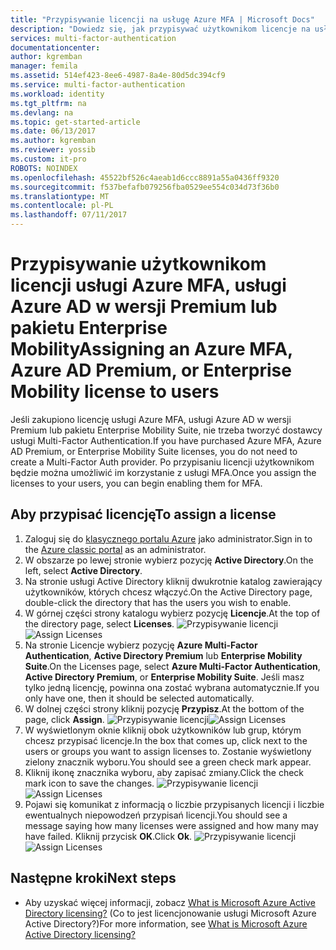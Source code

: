 ```yaml
---
title: "Przypisywanie licencji na usługę Azure MFA | Microsoft Docs"
description: "Dowiedz się, jak przypisywać użytkownikom licencje na usługę Microsoft Azure Multi-Factor Authentication."
services: multi-factor-authentication
documentationcenter: 
author: kgremban
manager: femila
ms.assetid: 514ef423-8ee6-4987-8a4e-80d5dc394cf9
ms.service: multi-factor-authentication
ms.workload: identity
ms.tgt_pltfrm: na
ms.devlang: na
ms.topic: get-started-article
ms.date: 06/13/2017
ms.author: kgremban
ms.reviewer: yossib
ms.custom: it-pro
ROBOTS: NOINDEX
ms.openlocfilehash: 45522bf526c4aeab1d6ccc8891a55a0436ff9320
ms.sourcegitcommit: f537befafb079256fba0529ee554c034d73f36b0
ms.translationtype: MT
ms.contentlocale: pl-PL
ms.lasthandoff: 07/11/2017
---
```

# <a name="assigning-an-azure-mfa-azure-ad-premium-or-enterprise-mobility-license-to-users"></a><span data-ttu-id="9f7ec-103">Przypisywanie użytkownikom licencji usługi Azure MFA, usługi Azure AD w wersji Premium lub pakietu Enterprise Mobility</span><span class="sxs-lookup"><span data-stu-id="9f7ec-103">Assigning an Azure MFA, Azure AD Premium, or Enterprise Mobility license to users</span></span>
<span data-ttu-id="9f7ec-104">Jeśli zakupiono licencję usługi Azure MFA, usługi Azure AD w wersji Premium lub pakietu Enterprise Mobility Suite, nie trzeba tworzyć dostawcy usługi Multi-Factor Authentication.</span><span class="sxs-lookup"><span data-stu-id="9f7ec-104">If you have purchased Azure MFA, Azure AD Premium, or Enterprise Mobility Suite licenses, you do not need to create a Multi-Factor Auth provider.</span></span> <span data-ttu-id="9f7ec-105">Po przypisaniu licencji użytkownikom będzie można umożliwić im korzystanie z usługi MFA.</span><span class="sxs-lookup"><span data-stu-id="9f7ec-105">Once you assign the licenses to your users, you can begin enabling them for MFA.</span></span>

## <a name="to-assign-a-license"></a><span data-ttu-id="9f7ec-106">Aby przypisać licencję</span><span class="sxs-lookup"><span data-stu-id="9f7ec-106">To assign a license</span></span>
1. <span data-ttu-id="9f7ec-107">Zaloguj się do [klasycznego portalu Azure](https://manage.windowsazure.com) jako administrator.</span><span class="sxs-lookup"><span data-stu-id="9f7ec-107">Sign in to the [Azure classic portal](https://manage.windowsazure.com) as an administrator.</span></span>
2. <span data-ttu-id="9f7ec-108">W obszarze po lewej stronie wybierz pozycję **Active Directory**.</span><span class="sxs-lookup"><span data-stu-id="9f7ec-108">On the left, select **Active Directory**.</span></span>
3. <span data-ttu-id="9f7ec-109">Na stronie usługi Active Directory kliknij dwukrotnie katalog zawierający użytkowników, których chcesz włączyć.</span><span class="sxs-lookup"><span data-stu-id="9f7ec-109">On the Active Directory page, double-click the directory that has the users you wish to enable.</span></span>
4. <span data-ttu-id="9f7ec-110">W górnej części strony katalogu wybierz pozycję **Licencje**.</span><span class="sxs-lookup"><span data-stu-id="9f7ec-110">At the top of the directory page, select **Licenses**.</span></span>
   <span data-ttu-id="9f7ec-111">![Przypisywanie licencji](./media/multi-factor-authentication-get-started-assign-licenses/assign1.png)</span><span class="sxs-lookup"><span data-stu-id="9f7ec-111">![Assign Licenses](./media/multi-factor-authentication-get-started-assign-licenses/assign1.png)</span></span>
5. <span data-ttu-id="9f7ec-112">Na stronie Licencje wybierz pozycję **Azure Multi-Factor Authentication**, **Active Directory Premium** lub **Enterprise Mobility Suite**.</span><span class="sxs-lookup"><span data-stu-id="9f7ec-112">On the Licenses page, select **Azure Multi-Factor Authentication**, **Active Directory Premium**, or **Enterprise Mobility Suite**.</span></span>  <span data-ttu-id="9f7ec-113">Jeśli masz tylko jedną licencję, powinna ona zostać wybrana automatycznie.</span><span class="sxs-lookup"><span data-stu-id="9f7ec-113">If you only have one, then it should be selected automatically.</span></span>
6. <span data-ttu-id="9f7ec-114">W dolnej części strony kliknij pozycję **Przypisz**.</span><span class="sxs-lookup"><span data-stu-id="9f7ec-114">At the bottom of the page, click **Assign**.</span></span>
   <span data-ttu-id="9f7ec-115">![Przypisywanie licencji](./media/multi-factor-authentication-get-started-assign-licenses/assign3.png)</span><span class="sxs-lookup"><span data-stu-id="9f7ec-115">![Assign Licenses](./media/multi-factor-authentication-get-started-assign-licenses/assign3.png)</span></span>
7. <span data-ttu-id="9f7ec-116">W wyświetlonym oknie kliknij obok użytkowników lub grup, którym chcesz przypisać licencje.</span><span class="sxs-lookup"><span data-stu-id="9f7ec-116">In the box that comes up, click next to the users or groups you want to assign licenses to.</span></span>  <span data-ttu-id="9f7ec-117">Zostanie wyświetlony zielony znacznik wyboru.</span><span class="sxs-lookup"><span data-stu-id="9f7ec-117">You should see a green check mark appear.</span></span>
8. <span data-ttu-id="9f7ec-118">Kliknij ikonę znacznika wyboru, aby zapisać zmiany.</span><span class="sxs-lookup"><span data-stu-id="9f7ec-118">Click the check mark icon to save the changes.</span></span>
   <span data-ttu-id="9f7ec-119">![Przypisywanie licencji](./media/multi-factor-authentication-get-started-assign-licenses/assign4.png)</span><span class="sxs-lookup"><span data-stu-id="9f7ec-119">![Assign Licenses](./media/multi-factor-authentication-get-started-assign-licenses/assign4.png)</span></span>
9. <span data-ttu-id="9f7ec-120">Pojawi się komunikat z informacją o liczbie przypisanych licencji i liczbie ewentualnych niepowodzeń przypisań licencji.</span><span class="sxs-lookup"><span data-stu-id="9f7ec-120">You should see a message saying how many licenses were assigned and how many may have failed.</span></span>  <span data-ttu-id="9f7ec-121">Kliknij przycisk **OK**.</span><span class="sxs-lookup"><span data-stu-id="9f7ec-121">Click **Ok**.</span></span>
   <span data-ttu-id="9f7ec-122">![Przypisywanie licencji](./media/multi-factor-authentication-get-started-assign-licenses/assign5.png)</span><span class="sxs-lookup"><span data-stu-id="9f7ec-122">![Assign Licenses](./media/multi-factor-authentication-get-started-assign-licenses/assign5.png)</span></span>

## <a name="next-steps"></a><span data-ttu-id="9f7ec-123">Następne kroki</span><span class="sxs-lookup"><span data-stu-id="9f7ec-123">Next steps</span></span>

- <span data-ttu-id="9f7ec-124">Aby uzyskać więcej informacji, zobacz [What is Microsoft Azure Active Directory licensing?](../active-directory/active-directory-licensing-what-is.md) (Co to jest licencjonowanie usługi Microsoft Azure Active Directory?)</span><span class="sxs-lookup"><span data-stu-id="9f7ec-124">For more information, see [What is Microsoft Azure Active Directory licensing?](../active-directory/active-directory-licensing-what-is.md)</span></span>
